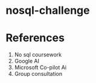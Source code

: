 # nosql-challenge
# References
1. No sql coursework
2. Google AI
3. Microsoft Co-pilot Ai
4. Group consultation
